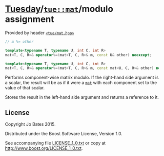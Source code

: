 [Tuesday](../../../README.md)/[`tue::mat`](../../headers/mat.md)/modulo assignment
==================================================================================
Provided by header [`<tue/mat.hpp>`](../../headers/mat.md)

```c++
// m %= other

template<typename T, typename U, int C, int R>
mat<T, C, R>& operator%=(mat<T, C, R>& m, const U& other) noexcept;

template<typename T, typename U, int C, int R>
mat<T, C, R>& operator%=(mat<T, C, R>& m, const mat<U, C, R>& other) noexcept;
```

Performs component-wise matrix modulo. If the right-hand side argument is a
scalar, the result will be as if it were a [`mat`](../../headers/mat.md) with
each component set to the value of that scalar.

Stores the result in the left-hand side argument and returns a reference to it.

License
-------
Copyright Jo Bates 2015.

Distributed under the Boost Software License, Version 1.0.

See accompanying file [LICENSE_1_0.txt](../../../LICENSE_1_0.txt) or copy at
http://www.boost.org/LICENSE_1_0.txt.
